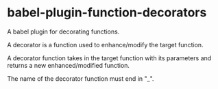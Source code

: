 # babel-plugin-function-decorators

A babel plugin for decorating functions.

A decorator is a function used to enhance/modify the target function.

A decorator function takes in the target function with its parameters and returns a new enhanced/modified function.

The name of the decorator function must end in "_".
